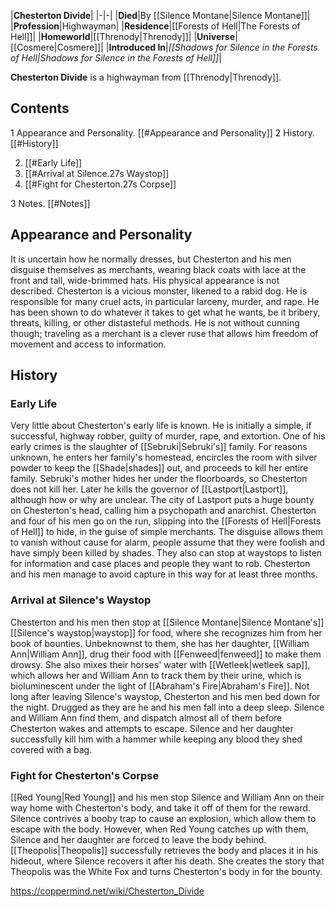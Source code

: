 |**Chesterton Divide**|
|-|-|
|**Died**|By [[Silence Montane\|Silence Montane]]|
|**Profession**|Highwayman|
|**Residence**|[[Forests of Hell\|The Forests of Hell]]|
|**Homeworld**|[[Threnody\|Threnody]]|
|**Universe**|[[Cosmere\|Cosmere]]|
|**Introduced In**|*[[Shadows for Silence in the Forests of Hell\|Shadows for Silence in the Forests of Hell]]*|

**Chesterton Divide** is a highwayman from [[Threnody\|Threnody]].

## Contents

1 Appearance and Personality. [[#Appearance and Personality]] 
2 History. [[#History]] 

2. [[#Early Life]] 
2. [[#Arrival at Silence.27s Waystop]] 
2. [[#Fight for Chesterton.27s Corpse]] 


3 Notes. [[#Notes]] 


## Appearance and Personality
It is uncertain how he normally dresses, but Chesterton and his men disguise themselves as merchants, wearing black coats with lace at the front and tall, wide-brimmed hats. His physical appearance is not described.
Chesterton is a vicious monster, likened to a rabid dog. He is responsible for many cruel acts, in particular larceny, murder, and rape. He has been shown to do whatever it takes to get what he wants, be it bribery, threats, killing, or other distasteful methods. He is not without cunning though; traveling as a merchant is a clever ruse that allows him freedom of movement and access to information.

## History
### Early Life
Very little about Chesterton's early life is known. He is initially a simple, if successful, highway robber, guilty of murder, rape, and extortion. One of his early crimes is the slaughter of [[Sebruki\|Sebruki's]] family. For reasons unknown, he enters her family's homestead, encircles the room with silver powder to keep the [[Shade\|shades]] out, and proceeds to kill her entire family. Sebruki's mother hides her under the floorboards, so Chesterton does not kill her.
Later he kills the governor of [[Lastport\|Lastport]], although how or why are unclear. The city of Lastport puts a huge bounty on Chesterton's head, calling him a psychopath and anarchist. Chesterton and four of his men go on the run, slipping into the [[Forests of Hell\|Forests of Hell]] to hide, in the guise of simple merchants. The disguise allows them to vanish without cause for alarm, people assume that they were foolish and have simply been killed by shades. They also can stop at waystops to listen for information and case places and people they want to rob. Chesterton and his men manage to avoid capture in this way for at least three months.

### Arrival at Silence's Waystop
Chesterton and his men then stop at [[Silence Montane\|Silence Montane's]] [[Silence's waystop\|waystop]] for food, where she recognizes him from her book of bounties. Unbeknownst to them, she has her daughter, [[William Ann\|William Ann]], drug their food with [[Fenweed\|fenweed]] to make them drowsy. She also mixes their horses' water with [[Wetleek\|wetleek sap]], which allows her and William Ann to track them by their urine, which is bioluminescent under the light of [[Abraham's Fire\|Abraham's Fire]].
Not long after leaving Silence's waystop, Chesterton and his men bed down for the night. Drugged as they are he and his men fall into a deep sleep. Silence and William Ann find them, and dispatch almost all of them before Chesterton wakes and attempts to escape. Silence and her daughter successfully kill him with a hammer while keeping any blood they shed covered with a bag.

### Fight for Chesterton's Corpse
[[Red Young\|Red Young]] and his men stop Silence and William Ann on their way home with Chesterton's body, and take it off of them for the reward. Silence contrives a booby trap to cause an explosion, which allow them to escape with the body. However, when Red Young catches up with them, Silence and her daughter are forced to leave the body behind. [[Theopolis\|Theopolis]] successfully retrieves the body and places it in his hideout, where Silence recovers it after his death. She creates the story that Theopolis was the White Fox and turns Chesterton's body in for the bounty.



https://coppermind.net/wiki/Chesterton_Divide